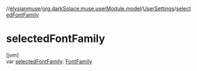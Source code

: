 //[elysianmuse](../../../index.md)/[org.darkSolace.muse.userModule.model](../index.md)/[UserSettings](index.md)/[selectedFontFamily](selected-font-family.md)

# selectedFontFamily

[jvm]\
var [selectedFontFamily](selected-font-family.md): [FontFamily](../../org.darkSolace.muse.layoutModule.model/-font-family/index.md)
